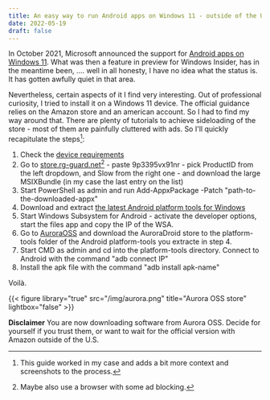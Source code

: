 ```yaml
---
title: An easy way to run Android apps on Windows 11 - outside of the US
date: 2022-05-19
draft: false
---
```


  
In October 2021, Microsoft announced the support for [Android apps on Windows 11](https://blogs.windows.com/windows-insider/2021/10/20/introducing-android-apps-on-windows-11-to-windows-insiders/). What was then a feature in preview for Windows Insider, has in the meantime been, .... well in all honesty, I have no idea what the status is. It has gotten awfully quiet in that area. 

Nevertheless, certain aspects of it I find very interesting. Out of professional curiosity, I tried to install it on a Windows 11 device. The official guidance relies on the Amazon store and an american account. So I had to find my way around that. There are plenty of tutorials to achieve sideloading of the store -  most of them are painfully cluttered with ads. So I'll quickly recapitulate the steps[^1]:
1. Check the [device requirements](https://support.microsoft.com/en-gb/windows/install-mobile-apps-and-the-amazon-appstore-f8d0abb5-44ad-47d8-b9fb-ad6b1459ff6c)
2. Go to [store.rg-guard.net](https://store.rg-adguard.net/)[^2] - paste 9p3395vx91nr - pick ProductID from the left dropdown, and Slow from the right one - and download the large MSIXBundle (in my case the last entry on the list)
3. Start PowerShell as admin and run Add-AppxPackage -Patch "path-to-the-downloaded-appx"
4. Download and extract [the latest Android platform tools for Windows](https://dl.google.com/android/repository/platform-tools-latest-windows.zip)
5. Start Windows Subsystem for Android - activate the developer options, start the files app and copy the IP of the WSA.
6. Go to [AuroraOSS](https://auroraoss.com/) and download the AuroraDroid store to the platform-tools folder of the Android platform-tools you extracte in step 4.
7. Start CMD as admin and cd into the platform-tools directory. Connect to Android with the command "adb connect IP" 
8. Install the apk file with the command "adb install apk-name"

Voilà. 

{{< figure library="true" src="/img/aurora.png" title="Aurora OSS store" lightbox="false" >}}


**Disclaimer** You are now downloading software from Aurora OSS. Decide for yourself if you trust them, or want to wait for the official version with Amazon outside of the U.S. 

[^1]: This guide worked in my case and adds a bit more context and screenshots to the process.
[^2]: Maybe also use a browser with some ad blocking.